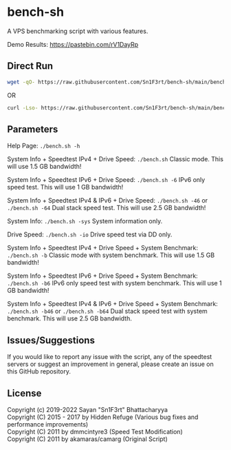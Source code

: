 # bench-sh

A VPS benchmarking script with various features.

Demo Results: https://pastebin.com/rV1DayRp

## Direct Run

```sh
wget -qO- https://raw.githubusercontent.com/Sn1F3rt/bench-sh/main/bench.sh | bash
```
OR
```sh
curl -Lso- https://raw.githubusercontent.com/Sn1F3rt/bench-sh/main/bench.sh | bash
```

## Parameters

Help Page:
`./bench.sh -h`

System Info + Speedtest IPv4 + Drive Speed:
`./bench.sh`
Classic mode. This will use 1.5 GB bandwidth!

System Info + Speedtest IPv6 + Drive Speed:
`./bench.sh -6`
IPv6 only speed test. This will use 1 GB bandwidth!

System Info + Speedtest IPv4 & IPv6 + Drive Speed:
`./bench.sh -46` or `./bench.sh -64`
Dual stack speed test. This will use 2.5 GB bandwidth!

System Info:
`./bench.sh -sys`
System information only.

Drive Speed:
`./bench.sh -io`
Drive speed test via DD only.

System Info + Speedtest IPv4 + Drive Speed + System Benchmark:
`./bench.sh -b`
Classic mode with system benchmark. This will use 1.5 GB bandwidth!

System Info + Speedtest IPv6 + Drive Speed + System Benchmark:
`./bench.sh -b6`
IPv6 only speed test with system benchmark. This will use 1 GB bandwidth!

System Info + Speedtest IPv4 & IPv6 + Drive Speed + System Benchmark:
`./bench.sh -b46` or `./bench.sh -b64`
Dual stack speed test with system benchmark. This will use 2.5 GB bandwidth.

## Issues/Suggestions

If you would like to report any issue with the script, any of the speedtest servers or suggest an improvement in general, please create an issue on this GitHub repository. 

## License

Copyright (c) 2019-2022 Sayan "Sn1F3rt" Bhattacharyya  
Copyright (C) 2015 - 2017 by Hidden Refuge (Various bug fixes and performance improvements)  
Copyright (C) 2011 by dmmcintyre3 (Speed Test Modification)  
Copyright (C) 2011 by akamaras/camarg (Original Script)  
